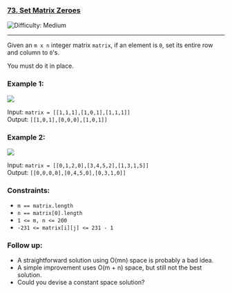 ### <a href="https://leetcode.com/problems/set-matrix-zeroes/description/" >73. Set Matrix Zeroes </a>

<img src='https://img.shields.io/badge/Difficulty-Medium-yellow' alt='Difficulty: Medium' />

---

Given an ```m x n``` integer matrix ```matrix```, if an element is ```0```, set its entire row and column to ```0```'s.

You must do it in place. <br />



### Example 1:
<img src="https://assets.leetcode.com/uploads/2020/08/17/mat1.jpg">

Input: ```matrix = [[1,1,1],[1,0,1],[1,1,1]]``` <br />
Output: ```[[1,0,1],[0,0,0],[1,0,1]]``` <br />

### Example 2:
<img src="https://assets.leetcode.com/uploads/2020/08/17/mat2.jpg">

Input: ```matrix = [[0,1,2,0],[3,4,5,2],[1,3,1,5]]``` <br />
Output: ```[[0,0,0,0],[0,4,5,0],[0,3,1,0]]``` <br />
 

### Constraints:

- ```m == matrix.length```
- ```n == matrix[0].length```
- ```1 <= m, n <= 200```
- ```-231 <= matrix[i][j] <= 231 - 1```
 

### Follow up:

- A straightforward solution using O(mn) space is probably a bad idea.
- A simple improvement uses O(m + n) space, but still not the best solution.
- Could you devise a constant space solution?